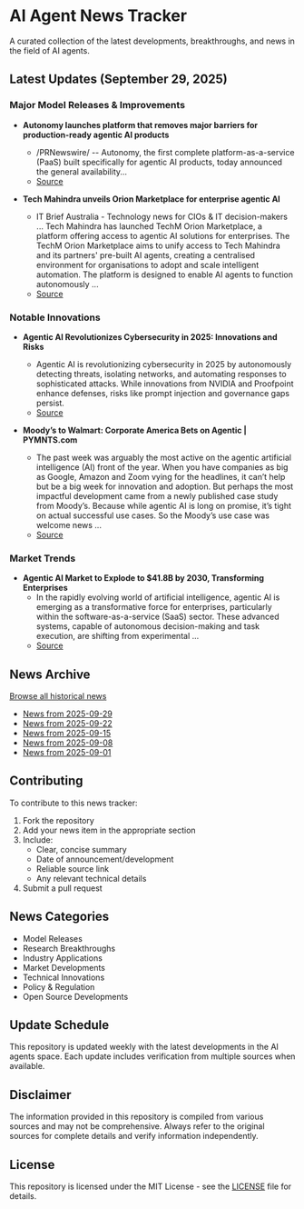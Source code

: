 # AI Agent News Tracker

A curated collection of the latest developments, breakthroughs, and news in the field of AI agents.

## Latest Updates (September 29, 2025)


### Major Model Releases & Improvements

- **Autonomy launches platform that removes major barriers for production-ready agentic AI products**
  - /PRNewswire/ -- Autonomy, the first complete platform-as-a-service (PaaS) built specifically for agentic AI products, today announced the general availability...
  - [Source](https://prnewswire.com/news-releases/autonomy-launches-platform-that-removes-major-barriers-for-production-ready-agentic-ai-products-302567577.html)

- **Tech Mahindra unveils Orion Marketplace for enterprise agentic AI**
  - IT Brief Australia - Technology news for CIOs & IT decision-makers ... Tech Mahindra has launched TechM Orion Marketplace, a platform offering access to agentic AI solutions for enterprises. The TechM Orion Marketplace aims to unify access to Tech Mahindra and its partners' pre-built AI agents, creating a centralised environment for organisations to adopt and scale intelligent automation. The platform is designed to enable AI agents to function autonomously ...
  - [Source](https://itbrief.com.au/story/tech-mahindra-unveils-orion-marketplace-for-enterprise-agentic-ai)

### Notable Innovations

- **Agentic AI Revolutionizes Cybersecurity in 2025: Innovations and Risks**
  - Agentic AI is revolutionizing cybersecurity in 2025 by autonomously detecting threats, isolating networks, and automating responses to sophisticated attacks. While innovations from NVIDIA and Proofpoint enhance defenses, risks like prompt injection and governance gaps persist.
  - [Source](https://webpronews.com/agentic-ai-revolutionizes-cybersecurity-in-2025-innovations-and-risks)

- **Moody’s to Walmart: Corporate America Bets on Agentic | PYMNTS.com**
  - The past week was arguably the most active on the agentic artificial intelligence (AI) front of the year. When you have companies as big as Google, Amazon and Zoom vying for the headlines, it can’t help but be a big week for innovation and adoption. But perhaps the most impactful development came from a newly published case study from Moody’s. Because while agentic AI is long on promise, it’s tight on actual successful use cases. So the Moody’s use case was welcome news ...
  - [Source](https://www.pymnts.com/artificial-intelligence-2/2025/moodys-to-walmart-corporate-america-bets-on-agentic/)

### Market Trends

- **Agentic AI Market to Explode to $41.8B by 2030, Transforming Enterprises**
  - In the rapidly evolving world of artificial intelligence, agentic AI is emerging as a transformative force for enterprises, particularly within the software-as-a-service (SaaS) sector. These advanced systems, capable of autonomous decision-making and task execution, are shifting from experimental ...
  - [Source](https://webpronews.com/agentic-ai-market-to-explode-to-41-8b-by-2030-transforming-enterprises)

## News Archive

[Browse all historical news](./history/)

- [News from 2025-09-29](./history/2025-09-29_news.md)
- [News from 2025-09-22](./history/2025-09-22_news.md)
- [News from 2025-09-15](./history/2025-09-15_news.md)
- [News from 2025-09-08](./history/2025-09-08_news.md)
- [News from 2025-09-01](./history/2025-09-01_news.md)


## Contributing

To contribute to this news tracker:

1. Fork the repository
2. Add your news item in the appropriate section
3. Include:
   - Clear, concise summary
   - Date of announcement/development
   - Reliable source link
   - Any relevant technical details
4. Submit a pull request

## News Categories

- Model Releases
- Research Breakthroughs
- Industry Applications
- Market Developments
- Technical Innovations
- Policy & Regulation
- Open Source Developments

## Update Schedule

This repository is updated weekly with the latest developments in the AI agents space. Each update includes verification from multiple sources when available.

## Disclaimer

The information provided in this repository is compiled from various sources and may not be comprehensive. Always refer to the original sources for complete details and verify information independently.

## License

This repository is licensed under the MIT License - see the [LICENSE](LICENSE) file for details.
